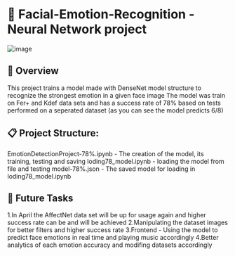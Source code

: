 # 🧐 Facial-Emotion-Recognition - Neural Network project
![image](https://user-images.githubusercontent.com/87472603/226422722-ebb42092-9089-4f67-b6b8-560b01e63338.png)

## 🔎 Overview
This project trains a model made with DenseNet model structure to recognize the strongest emotion in a given face image
The model was train on Fer+ and Kdef data sets and has a success rate of 78% based on tests performed on a seperated dataset
(as you can see the model predicts 6/8)

## 📋 Project Structure:
EmotionDetectionProject-78%.ipynb - The creation of the model, its training, testing and saving
loding78_model.ipynb - loading the model from file and testing
model-78%.json - The saved model for loading in loding78_model.ipynb

## :crystal_ball: Future Tasks
1.In April the AffectNet data set will be up for usage again and higher success rate can be and will be achieved
2.Manipulating the dataset images for better filters and higher success rate
3.Frontend - Using the model to predict face emotions in real time and playing music accordingly
4.Better analytics of each emotion accuracy and modifing datasets accordingly
